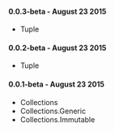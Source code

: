#### 0.0.3-beta - August 23 2015
* Tuple

#### 0.0.2-beta - August 23 2015
* Tuple

#### 0.0.1-beta - August 23 2015
* Collections
* Collections.Generic
* Collections.Immutable